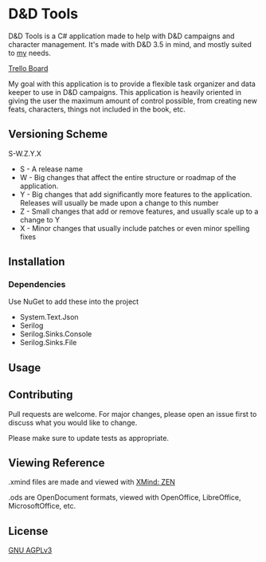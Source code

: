 # D&D Tools
D&D Tools is a C# application made to help with D&D campaigns and character management.
It's made with D&D 3.5 in mind, and mostly suited to [my](https://github.com/DiegoG1019/) needs.

[Trello Board](https://trello.com/b/eRDDjXdf/dd-tools)

My goal with this application is to provide a flexible task organizer and data keeper to use in D&D campaigns. This application is heavily oriented in giving the user the maximum amount of control possible, from creating new feats, characters, things not included in the book, etc.

## Versioning Scheme
S-W.Z.Y.X
- S - A release name
- W - Big changes that affect the entire structure or roadmap of the application.
- Y - Big changes that add significantly more features to the application. Releases will usually be made upon a change to this number
- Z - Small changes that add or remove features, and usually scale up to a change to Y
- X - Minor changes that usually include patches or even minor spelling fixes

## Installation

### Dependencies
Use NuGet to add these into the project
- System.Text.Json
- Serilog
- Serilog.Sinks.Console
- Serilog.Sinks.File

## Usage

## Contributing
Pull requests are welcome. For major changes, please open an issue first to discuss what you would like to change.

Please make sure to update tests as appropriate.

## Viewing Reference
.xmind files are made and viewed with [XMind: ZEN](https://www.xmind.net/zen/)

.ods are OpenDocument formats, viewed with OpenOffice, LibreOffice, MicrosoftOffice, etc.

## License
[GNU AGPLv3](https://choosealicense.com/licenses/agpl-3.0/)